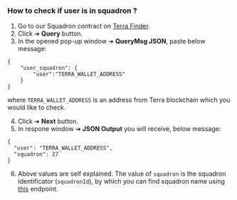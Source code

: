 ### How to check if user is in squadron ?
1. Go to our Squadron contract on [Terra Finder](https://finder.terra.money/columbus-5/address/terra1a6737fj7tulyw2j9l9l8lht7e8zzqj5qg0elxe).
2. Click ➔ **Query** button.
3. In the opened pop-up window ➔ **QueryMsg JSON**, paste below message:

```
{
    "user_squadron": {
        "user":"TERRA_WALLET_ADDRESS"
    }
}
```

where `TERRA_WALLET_ADDRESS` is an address from Terra blockchain which you would like to check.

4. Click ➔ **Next** button.
5. In respone window ➔ **JSON Output** you will receive, below message:

```
{
  "user": "TERRA_WALLET_ADDRESS",
  "squadron": 27
}
```

6. Above values are self explained. The value of `squadron` is the squadron identificator (`squadronId`), by which you can find squadron name using [this](https://api.starterra.io/squadrons) endpoint.
